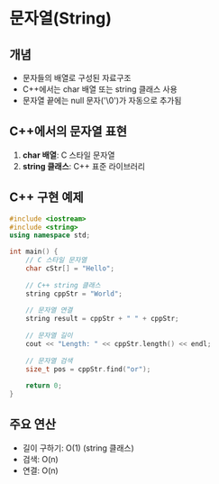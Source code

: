 # 문자열(String)

## 개념
- 문자들의 배열로 구성된 자료구조
- C++에서는 char 배열 또는 string 클래스 사용
- 문자열 끝에는 null 문자('\0')가 자동으로 추가됨

## C++에서의 문자열 표현
1. **char 배열**: C 스타일 문자열
2. **string 클래스**: C++ 표준 라이브러리

## C++ 구현 예제
```cpp
#include <iostream>
#include <string>
using namespace std;

int main() {
    // C 스타일 문자열
    char cStr[] = "Hello";
    
    // C++ string 클래스
    string cppStr = "World";
    
    // 문자열 연결
    string result = cppStr + " " + cppStr;
    
    // 문자열 길이
    cout << "Length: " << cppStr.length() << endl;
    
    // 문자열 검색
    size_t pos = cppStr.find("or");
    
    return 0;
}
```

## 주요 연산
- 길이 구하기: O(1) (string 클래스)
- 검색: O(n)
- 연결: O(n) 